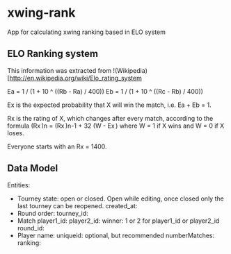 xwing-rank
==========

App for calculating xwing ranking based in ELO system


## ELO Ranking system

This information was extracted from !(Wikipedia)[http://en.wikipedia.org/wiki/Elo_rating_system

Ea = 1 / (1 + 10 ^ ((Rb - Ra) / 400))
Eb = 1 / (1 + 10 ^ ((Rc - Rb) / 400))

Ex is the expected probability that X will win the match, i.e. Ea + Eb = 1.

Rx is the rating of X, which changes after every match, according to the formula (Rx )n = (Rx )n-1 + 32 (W - Ex ) where W = 1 if X wins and W = 0 if X loses.

Everyone starts with an Rx = 1400.

## Data Model

Entities:
- Tourney
	state: open or closed. Open while editing, once closed only the last tourney can be reopened.
	created_at:
- Round
	order:
	tourney_id:
- Match
	player1_id:
	player2_id:
	winner: 1 or 2 for player1_id or player2_id
	round_id:
- Player
	name:
	uniqueid: optional, but recommended
	numberMatches:
	ranking:

